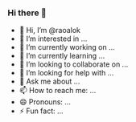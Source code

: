 ### Hi there 👋

- 👋 Hi, I’m @raoalok
- 👀 I’m interested in ...
- 🔭 I’m currently working on ...
- 🌱 I’m currently learning ...
- 👯 I’m looking to collaborate on ...
- 🤔 I’m looking for help with ...
- 💬 Ask me about ...
- 📫 How to reach me: ...
- 😄 Pronouns: ...
- ⚡ Fun fact: ...

<!--
**raoalok/raoalok** is a ✨ _special_ ✨ repository because its `README.md` (this file) appears on your GitHub profile.
Here are some ideas to get you started:
-->

